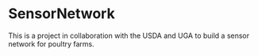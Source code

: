 # SensorNetwork
This is a project in collaboration with the USDA and UGA to build a sensor network for poultry farms.
